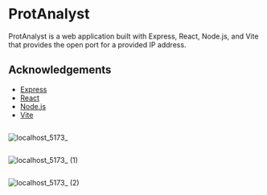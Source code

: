 # ProtAnalyst

ProtAnalyst is a web application built with Express, React, Node.js, and Vite that provides the open port for a provided IP address.


## Acknowledgements

- [Express](https://expressjs.com/)
- [React](https://reactjs.org/)
- [Node.js](https://nodejs.org/)
- [Vite](https://vitejs.dev/)

```
```
![localhost_5173_](https://github.com/Anasgharbi20/portanalyst/assets/131900879/c987de10-3ac0-4505-b594-43536cef8138)

```
```
![localhost_5173_ (1)](https://github.com/Anasgharbi20/portanalyst/assets/131900879/8d6b8760-e698-49b1-9f62-5cd46261b0cc)

```
```
![localhost_5173_ (2)](https://github.com/Anasgharbi20/portanalyst/assets/131900879/03854019-598f-4c16-bbb4-cf0cad6c5fd6)
